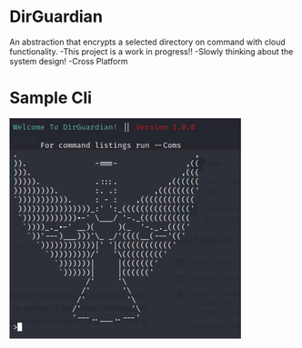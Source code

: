 # DirGuardian
An abstraction that encrypts a selected directory on command with cloud functionality.
-This project is a work in progress!!
-Slowly thinking about the system design!
-Cross Platform

# Sample Cli
<img src="/ui.png">